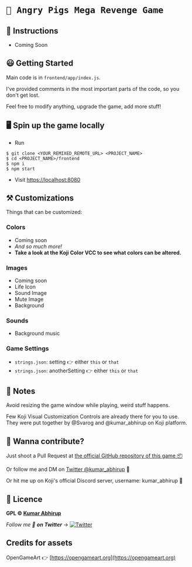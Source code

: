 # `🐷 Angry Pigs Mega Revenge Game`

## 🤠 Instructions

- Coming Soon

## 😃 Getting Started

Main code is in `frontend/app/index.js`.

I've provided comments in the most important parts of the code, so you don't get lost. 

Feel free to modify anything, upgrade the game, add more stuff!

## 🖥️ Spin up the game locally

- Run 

```
$ git clone <YOUR_REMIXED_REMOTE_URL> <PROJECT_NAME>
$ cd <PROJECT_NAME>/frontend
$ npm i
$ npm start
```

- Visit [https://localhost:8080](https://localhost:8080)

## ⚒️ Customizations

Things that can be customized:

### Colors

- Coming soon
- *And so much more!*
- **Take a look at the Koji Color VCC to see what colors can be altered.**


### Images

- Coming soon
- Life Icon
- Sound Image
- Mute Image
- Background


### Sounds

- Background music

### Game Settings

- `strings.json`: setting 👉 either `this` or `that`
- `strings.json`: anotherSetting 👉 either `this` or `that`

## 📖 Notes

Avoid resizing the game window while playing, weird stuff happens.

Few Koji Visual Customization Controls are already there for you to use. They were put together by @Svarog and @kumar_abhirup on Koji platform.

## 🤙 Wanna contribute?

Just shoot a Pull Request at [the official GitHub repository of this game 📦](https://github.com/KumarAbhirup/angry_pigs)

Or follow me and DM on [Twitter @kumar_abhirup](https://twitter.com/kumar_abhirup) 🙌

Or hit me up on Koji's official Discord server, username: kumar_abhirup 🌱

## 📝 Licence

**GPL © [Kumar Abhirup](https://kumar.now.sh)**

_Follow me 👋 **on Twitter**_ →   [![Twitter](https://img.shields.io/twitter/follow/kumar_abhirup.svg?style=social&label=@kumar_abhirup)](https://twitter.com/kumar_abhirup/)

## Credits for assets

OpenGameArt 👉 [https://opengameart.org](https://opengameart.org)
